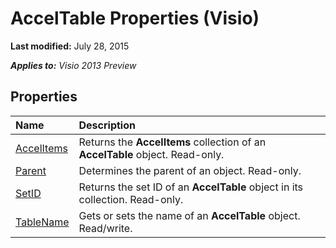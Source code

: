 
# AccelTable Properties (Visio)

 **Last modified:** July 28, 2015

 _**Applies to:** Visio 2013 Preview_

## Properties



|**Name**|**Description**|
|:-----|:-----|
| [AccelItems](700cee8b-7521-8214-b83b-731dd91429ac.md)|Returns the  **AccelItems** collection of an **AccelTable** object. Read-only.|
| [Parent](45254ae1-86b2-5b5b-e371-7d05a7b00fac.md)|Determines the parent of an object. Read-only.|
| [SetID](d73787cc-0145-845e-6675-906d4d2aaa78.md)|Returns the set ID of an  **AccelTable** object in its collection. Read-only.|
| [TableName](050c3f9a-744f-f7a2-f2fb-fa517711e7c6.md)|Gets or sets the name of an  **AccelTable** object. Read/write.|
